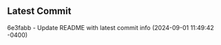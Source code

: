 
## Latest Commit
6e3fabb - Update README with latest commit info (2024-09-01 11:49:42 -0400) <Yunxi-Zhou>
